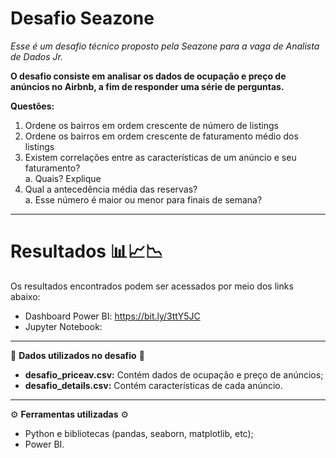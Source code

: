 <h1>Desafio Seazone</h1>

<i>Esse é um desafio técnico proposto pela Seazone para a vaga de Analista de Dados Jr.</i>

**O desafio consiste em analisar os dados de ocupação e preço de anúncios no Airbnb, a fim de responder uma série de perguntas.**

**Questões:**
1. Ordene os bairros em ordem crescente de número de listings
2. Ordene os bairros em ordem crescente de faturamento médio dos listings
3. Existem correlações entre as características de um anúncio e seu faturamento?
<br><t>a. Quais? Explique
4. Qual a antecedência média das reservas?
<br><t>a. Esse número é maior ou menor para finais de semana?
---
<h1>Resultados 📊📈📉</h1>
  
Os resultados encontrados podem ser acessados por meio dos links abaixo:
  - Dashboard Power BI: https://bit.ly/3ttY5JC
  - Jupyter Notebook:
---
🎲 **Dados utilizados no desafio** 🎲
  - **desafio_priceav.csv:** Contém dados de ocupação e preço de anúncios;
  - **desafio_details.csv:** Contém características de cada anúncio.
---
⚙ **Ferramentas utilizadas** ⚙
  - Python e bibliotecas (pandas, seaborn, matplotlib, etc);
  - Power BI.
